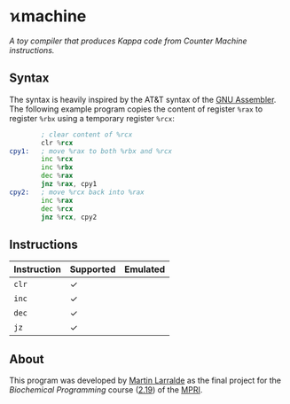 # ϰmachine

*A toy compiler that produces Kappa code from Counter Machine instructions.*

## Syntax

The syntax is heavily inspired by the AT&T syntax of the [GNU Assembler]. The following example
program copies the content of register `%rax` to register `%rbx` using a temporary register `%rcx`:

```asm
        ; clear content of %rcx
        clr %rcx
cpy1:   ; move %rax to both %rbx and %rcx
        inc %rcx
        inc %rbx
        dec %rax
        jnz %rax, cpy1
cpy2:   ; move %rcx back into %rax
        inc %rax
        dec %rcx
        jnz %rcx, cpy2
```

[GNU Assembler]: https://en.wikipedia.org/wiki/GNU_Assembler

## Instructions

| Instruction | Supported | Emulated |
| ----------- | --------- | -------- |
|    `clr`    |     ✓     |          |
|    `inc`    |     ✓     |          |
|    `dec`    |     ✓     |          |
|    `jz`     |     ✓     |          |


## About

This program was developed by [Martin Larralde](https://github.com/althonos) as the final
project for the *Biochemical Programming* course ([2.19]) of the [MPRI].

[2.19]: https://wikimpri.dptinfo.ens-cachan.fr/doku.php?id=cours:c-2-19
[MPRI]: https://wikimpri.dptinfo.ens-cachan.fr/doku.php
